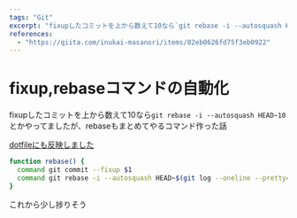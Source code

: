 ```yaml
---
tags: "Git"
excerpt: "fixupしたコミットを上から数えて10なら`git rebase -i --autosquash HEAD~10`とかやってましたが、rebaseもまとめてやるコマンド作った話"
references:
  - "https://qiita.com/inukai-masanori/items/82eb0626fd75f3eb0922"
---
```


# fixup,rebaseコマンドの自動化

fixupしたコミットを上から数えて10なら`git rebase -i --autosquash HEAD~10`とかやってましたが、rebaseもまとめてやるコマンド作った話

[dotfileにも反映しました](https://github.com/umihico/dotfiles/commit/e27a66dedef5ef18c4c2f884cc620b7ccd38d9c4#diff-b122e030b0d26beb6d1e8c64d5e30d9c9082d0c6809d52e03336f48a423edd70R31-R35)

```bash
function rebase() {
  command git commit --fixup $1
  command git rebase -i --autosquash HEAD~$(git log --oneline --pretty=format:"%h" | grep -n $1 | cut -d : -f 1)
}
```

これから少し捗りそう
